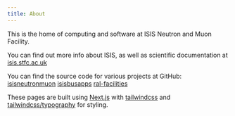 ```yaml
---
title: About
---
```


This is the home of computing and software at ISIS Neutron and Muon Facility.

You can find out more info about ISIS, as well as scientific documentation at [isis.stfc.ac.uk](https://www.isis.stfc.ac.uk/)

You can find the source code for various projects at GitHub:
[isisneutronmuon](https://github.com/isisneutronmuon)
[isisbusapps](https://github.com/isisbusapps/)
[ral-facilities](https://github.com/ral-facilities)

These pages are built using [Next.js](https://nextjs.org/) with
[tailwindcss](https://tailwindcss.com/) and
[tailwindcss/typography](https://tailwindcss.com/docs/typography-plugin)
for styling.
